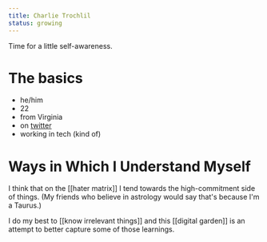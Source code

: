 ```yaml
---
title: Charlie Trochlil
status: growing
---
```


Time for a little self-awareness.

# The basics

- he/him
- 22
- from Virginia
- on [twitter](https://twitter.com/rhymeswithvocal/)
- working in tech (kind of)

# Ways in Which I Understand Myself

I think that on the [[hater matrix]] I tend towards the high-commitment side of things. (My friends who believe in astrology would say that's because I'm a Taurus.)

I do my best to [[know irrelevant things]] and this [[digital garden]] is an attempt to better capture some of those learnings.